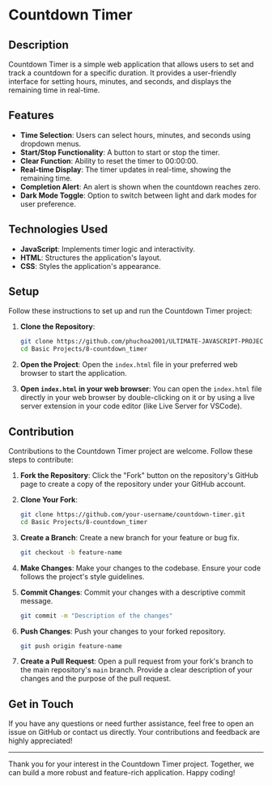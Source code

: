 # Countdown Timer

## Description

Countdown Timer is a simple web application that allows users to set and track a countdown for a specific duration. It provides a user-friendly interface for setting hours, minutes, and seconds, and displays the remaining time in real-time.

## Features

- **Time Selection**: Users can select hours, minutes, and seconds using dropdown menus.
- **Start/Stop Functionality**: A button to start or stop the timer.
- **Clear Function**: Ability to reset the timer to 00:00:00.
- **Real-time Display**: The timer updates in real-time, showing the remaining time.
- **Completion Alert**: An alert is shown when the countdown reaches zero.
- **Dark Mode Toggle**: Option to switch between light and dark modes for user preference.

## Technologies Used

- **JavaScript**: Implements timer logic and interactivity.
- **HTML**: Structures the application's layout.
- **CSS**: Styles the application's appearance.

## Setup

Follow these instructions to set up and run the Countdown Timer project:

1. **Clone the Repository**:
   ```bash
   git clone https://github.com/phuchoa2001/ULTIMATE-JAVASCRIPT-PROJECT.git
   cd Basic Projects/8-countdown_timer
   ```

2. **Open the Project**:
   Open the `index.html` file in your preferred web browser to start the application.

3. **Open `index.html` in your web browser**:
   You can open the `index.html` file directly in your web browser by double-clicking on it or by using a live server extension in your code editor (like Live Server for VSCode).

## Contribution

Contributions to the Countdown Timer project are welcome. Follow these steps to contribute:

1. **Fork the Repository**:
   Click the "Fork" button on the repository's GitHub page to create a copy of the repository under your GitHub account.

2. **Clone Your Fork**:
   ```bash
   git clone https://github.com/your-username/countdown-timer.git
   cd Basic Projects/8-countdown_timer
   ```

3. **Create a Branch**:
   Create a new branch for your feature or bug fix.
   ```bash
   git checkout -b feature-name
   ```

4. **Make Changes**:
   Make your changes to the codebase. Ensure your code follows the project's style guidelines.

5. **Commit Changes**:
   Commit your changes with a descriptive commit message.
   ```bash
   git commit -m "Description of the changes"
   ```

6. **Push Changes**:
   Push your changes to your forked repository.
   ```bash
   git push origin feature-name
   ```

7. **Create a Pull Request**:
   Open a pull request from your fork's branch to the main repository's `main` branch. Provide a clear description of your changes and the purpose of the pull request.

## Get in Touch

If you have any questions or need further assistance, feel free to open an issue on GitHub or contact us directly. Your contributions and feedback are highly appreciated!

---

Thank you for your interest in the Countdown Timer project. Together, we can build a more robust and feature-rich application. Happy coding!